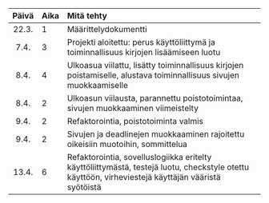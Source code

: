 | Päivä | Aika | Mitä tehty  |
| :----:|:-----| :-----|
| 22.3. | 1    | Määrittelydokumentti |
| 7.4. | 3    | Projekti aloitettu: perus käyttöliittymä ja toiminnallisuus kirjojen lisäämiseen luotu|
| 8.4. | 4 | Ulkoasua viilattu, lisätty toiminnallisuus kirjojen poistamiselle, alustava toiminnallisuus sivujen muokkaamiselle|
| 8.4. | 2 | Ulkoasun viilausta, parannettu poistotoimintaa, sivujen muokkaaminen viimeistelty|
| 9.4. | 2 | Refaktorointia, poistotoiminta valmis|
| 9.4. | 2 | Sivujen ja deadlinejen muokkaaminen rajoitettu oikeisiin muotoihin, sommittelua|
| 13.4.| 6 | Refaktorointia, sovelluslogiikka eritelty käyttöliittymästä, testejä luotu, checkstyle otettu käyttöön, virheviestejä käyttäjän vääristä syötöistä|
